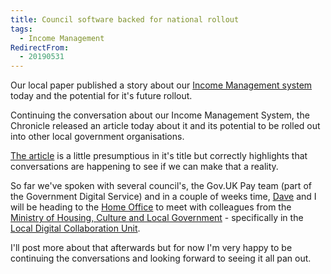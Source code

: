 ```yaml
---
title: Council software backed for national rollout
tags:
  - Income Management
RedirectFrom:
  - 20190531
---
```

Our local paper published a story about our [Income Management system](/20190522) today and the potential for it's future rollout.

Continuing the conversation about our Income Management System, the Chronicle released an article today about it and its potential to be rolled out into other local government organisations.

[The article](https://www.barnsleychronicle.com/article/council-software-backed-for-national-roll-out) is a little presumptious in it's title but correctly highlights that conversations are happening to see if we can make that a reality.

So far we've spoken with several council's, the Gov.UK Pay team (part of the Government Digital Service) and in a couple of weeks time, [Dave](https://twitter.com/davidrob2002) and I will be heading to the [Home Office](https://www.gov.uk/government/organisations/home-office) to meet with colleagues from the [Ministry of Housing, Culture and Local Government](https://www.gov.uk/government/organisations/ministry-of-housing-communities-and-local-government) - specifically in the [Local Digital Collaboration Unit](https://localdigital.gov.uk/).

I'll post more about that afterwards but for now I'm very happy to be continuing the conversations and looking forward to seeing it all pan out.